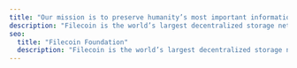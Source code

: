```yaml
---
title: "Our mission is to preserve humanity’s most important information"
description: "Filecoin is the world’s largest decentralized storage network. Filecoin Foundation facilitates governance of the FIlecoin network, funds research and development projects for decentralized web technologies, and supports the growth of the Filecoin community and ecosystem."
seo:
  title: "Filecoin Foundation"
  description: "Filecoin is the world’s largest decentralized storage network. Filecoin Foundation facilitates governance of the FIlecoin network, funds research and development projects for decentralized web technologies, and supports the growth of the Filecoin community and ecosystem."
---
```

